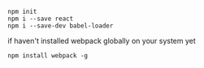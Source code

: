```
npm init
npm i --save react
npm i --save-dev babel-loader
```

if haven't installed webpack globally on your system yet

```
npm install webpack -g
```